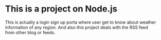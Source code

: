 # This is a project on Node.js
This is actually a login sign up porta where user get to know about weather information of any region.
And also this project deals with the RSS feed from other blog or feeds.
